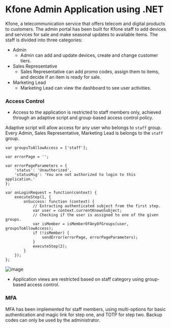 # Kfone Admin Application using .NET

Kfone, a telecommunication service that offers telecom and digital products to customers. 
The admin portal has been built for Kfone staff to add devices and services for sale and make seasonal updates to available items. 
The staff is divided into three categories: 
* Admin
  * Admin can add and update devices, create and change customer tiers. 
* Sales Representative
  * Sales Representative can add promo codes, assign them to items, and decide if an item is ready for sale. 
* Marketing Lead
  * Marketing Lead can view the dashboard to see user activities. 

### Access Control

* Access to the application is restricted to staff members only, achieved through an adaptive script and group-based access control policy. 

Adaptive script will allow access for any user who belongs to `staff` group. Every Admin, Sales Representative, Marketing Lead is belongs to the `staff` group.
```
var groupsToAllowAccess = ['staff'];

var errorPage = '';

var errorPageParameters = {
    'status': 'Unauthorized',
    'statusMsg': 'You are not authorized to login to this application.'
};

var onLoginRequest = function(context) {
    executeStep(1, {
        onSuccess: function (context) {
            // Extracting authenticated subject from the first step.
            var user = context.currentKnownSubject;
            // Checking if the user is assigned to one of the given groups.
            var isMember = isMemberOfAnyOfGroups(user, groupsToAllowAccess);
            if (!isMember) {
                sendError(errorPage, errorPageParameters);
            }
            executeStep(2);
        }
    });
};
```
![image](https://user-images.githubusercontent.com/43197743/228460182-1e711739-94e2-4443-845d-260e521f46e3.png)

* Application views are restricted based on staff category using group-based access control. 

### MFA

MFA has been implemented for staff members, using multi-options for basic authentication and magic link for step one, and TOTP for step two. 
Backup codes can only be used by the administrator. 

